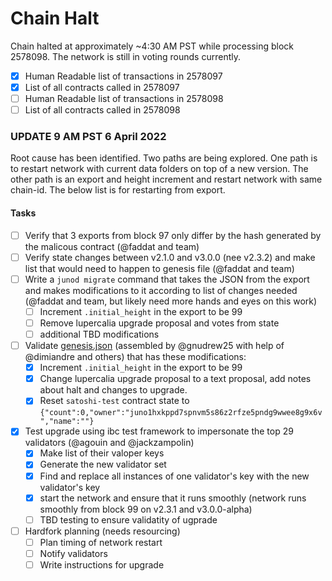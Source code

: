 # Chain Halt

Chain halted at approximately ~4:30 AM PST while processing block 2578098. The network is still in voting rounds currently.

- [x] Human Readable list of transactions in 2578097
- [x] List of all contracts called in 2578097
- [ ] Human Readable list of transactions in 2578098
- [ ] List of all contracts called in 2578098

### UPDATE 9 AM PST 6 April 2022

Root cause has been identified. Two paths are being explored. One path is to restart network with current data folders on top of a new version. The other path is an export and height increment and restart network with same chain-id. The below list is for restarting from export.

#### Tasks 
- [ ] Verify that 3 exports from block 97 only differ by the hash generated by the malicous contract (@faddat and team)
- [ ] Verify state changes between v2.1.0 and v3.0.0 (nee v2.3.2) and make list that would need to happen to genesis file (@faddat and team)
- [ ] Write a `junod migrate` command that takes the JSON from the export and makes modifications to it according to list of changes needed (@faddat and team, but likely need more hands and eyes on this work)
    * [ ] Increment `.initial_height` in the export to be 99
    * [ ] Remove lupercalia upgrade proposal and votes from state
    * [ ] additional TBD modifications
- [ ] Validate [genesis.json](https://drive.google.com/file/d/1hUJlHkTeC44fOYP1YuLsZkz8WT4mmhFQ/view?usp=sharing) (assembled by @gnudrew25 with help of @dimiandre and others) that has these modifications:
    * [x] Increment `.initial_height` in the export to be 99
    * [x] Change lupercalia upgrade proposal to a text proposal, add notes about halt and changes to upgrade.
    * [x] Reset `satoshi-test` contract state to `{"count":0,"owner":"juno1hxkppd7spnvm5s86z2rfze5pndg9wwee8g9x6v","name":""}`
- [x] Test upgrade using ibc test framework to impersonate the top 29 validators (@agouin and @jackzampolin)
    * [x] Make list of their valoper keys 
    * [x] Generate the new validator set
    * [x] Find and replace all instances of one validator's key with the new validator's key
    * [x] start the network and ensure that it runs smoothly (network runs smoothly from block 99 on v2.3.1 and v3.0.0-alpha)
    * [ ] TBD testing to ensure validatity of ugprade
- [ ] Hardfork planning (needs resourcing)
    * [ ] Plan timing of network restart
    * [ ] Notify validators
    * [ ] Write instructions for upgrade
